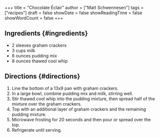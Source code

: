 +++
title = "Chocolate Éclair"
author = ["Matt Schwennesen"]
tags = ["recipes"]
draft = false
showDate = false
showReadingTime = false
showWordCount = false
+++

## Ingredients {#ingredients}

-   2 sleeves graham crackers
-   3 cups milk
-   6 ounces pudding mix
-   8 ounces thawed cool whip


## Directions {#directions}

1.  Line the bottom of a 13x9 pan with graham crackers.
2.  In a large bowl, combine pudding mix and milk, stirring well.
3.  Stir thawed cool whip into the pudding mixture, then spread half of the
    mixture over the graham crackers.
4.  Top with an additional layer of graham crackers and the remaining pudding
    mixture.
5.  Microwave frosting for 20 seconds and then pour or spread over the top.
6.  Refrigerate until serving.
